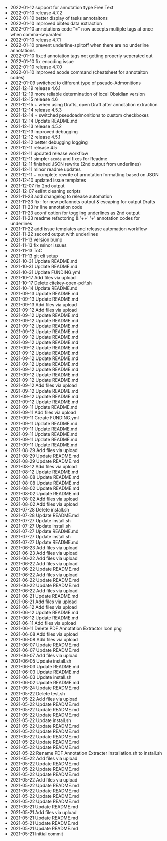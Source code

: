 - 2022-01-12	support for annotation type Free Text
- 2022-01-10	release 4.7.2
- 2022-01-10	better display of tasks annotaitons
- 2022-01-10	improved bibtex data extraction
- 2022-01-10	annotations code "=" now accepts multiple tags at once when comma-separated
- 2022-01-10	release 4.7.1
- 2022-01-10	prevent underline-splitoff when there are no underline annotations
- 2022-01-10	fixed annotation tags not getting properly seperated out
- 2022-01-10	fix encoding issue
- 2022-01-10	release 4.7.0
- 2022-01-10	improved acode command (cheatsheet for annotaiton codes)
- 2022-01-09	switched to different type of pseudo-Admonitions
- 2021-12-19	release 4.6.1
- 2021-12-19	more reliable determination of local Obsidian version
- 2021-12-15	release 4.6
- 2021-12-15	+ when using Drafts, open Draft after annotation extraction
- 2021-12-14	release 4.5.3
- 2021-12-14	+ switched pseudoadmonitions to custom checkboxes
- 2021-12-14	Update README.md
- 2021-12-13	release 4.5.2
- 2021-12-13	improved debugging
- 2021-12-12	release 4.5.1
- 2021-12-12	better debugging logging
- 2021-12-11	release 4.5
- 2021-12-11	updated release workflow
- 2021-12-11	simpler `acode` and fixes for Readme
- 2021-12-11	finished JSON rewrite (2nd output from underlines)
- 2021-12-11	minor readme updates
- 2021-12-11	+ complete rewrite of annotation formatting based on JSON
- 2021-12-10	updated issue templates
- 2021-12-07	fix 2nd output
- 2021-12-07	eslint cleaning scripts
- 2021-11-23	add changelog to release automation
- 2021-11-23	fix: for new pdfannots output & escaping for output Drafts
- 2021-11-23	hr line annotation code
- 2021-11-23	aconf option for toggling underlines as 2nd output
- 2021-11-23	readme refactoring & '++' '+' annotation codes for underlines
- 2021-11-22	add issue templates and release automation workflow
- 2021-11-22	second output with underlines
- 2021-11-13	version bump
- 2021-11-13	fix minor issues
- 2021-11-13	ToC
- 2021-11-13	git cli setup
- 2021-10-31	Update README.md
- 2021-10-31	Update README.md
- 2021-10-31	Update FUNDING.yml
- 2021-10-17	Add files via upload
- 2021-10-17	Delete citekey-open-pdf.sh
- 2021-10-14	Update README.md
- 2021-09-13	Update README.md
- 2021-09-13	Update README.md
- 2021-09-13	Add files via upload
- 2021-09-12	Add files via upload
- 2021-09-12	Update README.md
- 2021-09-12	Update README.md
- 2021-09-12	Update README.md
- 2021-09-12	Update README.md
- 2021-09-12	Update README.md
- 2021-09-12	Update README.md
- 2021-09-12	Update README.md
- 2021-09-12	Update README.md
- 2021-09-12	Update README.md
- 2021-09-12	Update README.md
- 2021-09-12	Update README.md
- 2021-09-12	Update README.md
- 2021-09-12	Update README.md
- 2021-09-12	Add files via upload
- 2021-09-12	Update README.md
- 2021-09-12	Update README.md
- 2021-09-12	Update README.md
- 2021-09-11	Update README.md
- 2021-09-11	Add files via upload
- 2021-09-11	Create FUNDING.yml
- 2021-09-11	Update README.md
- 2021-09-11	Update README.md
- 2021-09-11	Update README.md
- 2021-09-11	Update README.md
- 2021-09-11	Update README.md
- 2021-08-29	Add files via upload
- 2021-08-29	Update README.md
- 2021-08-29	Update README.md
- 2021-08-12	Add files via upload
- 2021-08-12	Update README.md
- 2021-08-08	Update README.md
- 2021-08-08	Update README.md
- 2021-08-02	Update README.md
- 2021-08-02	Update README.md
- 2021-08-02	Add files via upload
- 2021-08-02	Add files via upload
- 2021-07-28	Delete install.sh
- 2021-07-28	Update README.md
- 2021-07-27	Update install.sh
- 2021-07-27	Update install.sh
- 2021-07-27	Update README.md
- 2021-07-27	Update install.sh
- 2021-07-27	Update README.md
- 2021-06-23	Add files via upload
- 2021-06-23	Add files via upload
- 2021-06-22	Add files via upload
- 2021-06-22	Add files via upload
- 2021-06-22	Update README.md
- 2021-06-22	Add files via upload
- 2021-06-22	Update README.md
- 2021-06-22	Update README.md
- 2021-06-22	Add files via upload
- 2021-06-21	Update README.md
- 2021-06-21	Add files via upload
- 2021-06-12	Add files via upload
- 2021-06-12	Update README.md
- 2021-06-12	Update README.md
- 2021-06-11	Add files via upload
- 2021-06-11	Delete PDF Annotation Extractor Icon.png
- 2021-06-08	Add files via upload
- 2021-06-08	Add files via upload
- 2021-06-07	Update README.md
- 2021-06-07	Update README.md
- 2021-06-07	Add files via upload
- 2021-06-05	Update install.sh
- 2021-06-03	Update README.md
- 2021-06-03	Update README.md
- 2021-06-03	Update install.sh
- 2021-06-02	Update README.md
- 2021-05-24	Update README.md
- 2021-05-22	Delete test.sh
- 2021-05-22	Add files via upload
- 2021-05-22	Update README.md
- 2021-05-22	Update README.md
- 2021-05-22	Update README.md
- 2021-05-22	Update install.sh
- 2021-05-22	Update README.md
- 2021-05-22	Update README.md
- 2021-05-22	Update README.md
- 2021-05-22	Update README.md
- 2021-05-22	Update README.md
- 2021-05-22	Rename PDF Annotation Extracter Installation.sh to install.sh
- 2021-05-22	Add files via upload
- 2021-05-22	Update README.md
- 2021-05-22	Update README.md
- 2021-05-22	Update README.md
- 2021-05-22	Add files via upload
- 2021-05-22	Update README.md
- 2021-05-22	Update README.md
- 2021-05-22	Update README.md
- 2021-05-22	Update README.md
- 2021-05-21	Update README.md
- 2021-05-21	Add files via upload
- 2021-05-21	Update README.md
- 2021-05-21	Update README.md
- 2021-05-21	Update README.md
- 2021-05-21	Initial commit
